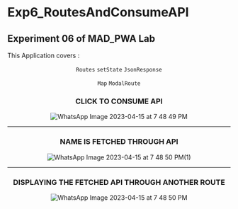 # Exp6_RoutesAndConsumeAPI

## Experiment 06 of MAD_PWA Lab

This Application covers :

<div align = center>

`Routes`  `setState`  `JsonResponse`

`Map`  `ModalRoute`

</div>

<div align = center>

### CLICK TO CONSUME API

![WhatsApp Image 2023-04-15 at 7 48 49 PM](https://user-images.githubusercontent.com/86104620/232230506-b536030c-9c9c-42b5-8454-f2b0ef9036c3.jpeg)

<hr>

### NAME IS FETCHED THROUGH API

![WhatsApp Image 2023-04-15 at 7 48 50 PM(1)](https://user-images.githubusercontent.com/86104620/232230527-895de6e0-00cf-4407-a25f-865ea4928cc5.jpeg)

<hr>

### DISPLAYING THE FETCHED API THROUGH ANOTHER ROUTE

![WhatsApp Image 2023-04-15 at 7 48 50 PM](https://user-images.githubusercontent.com/86104620/232230550-7031d1f3-aad8-4bb2-9524-b130cf666252.jpeg)




</div>
